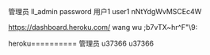 管理员 ll_admin password
用户1 user1 nNtYdgWvMSCEc4W

https://dashboard.heroku.com/
wang wu
;b7vTX~hr^F"\9:

heroku==========
管理员 u37366 u37366